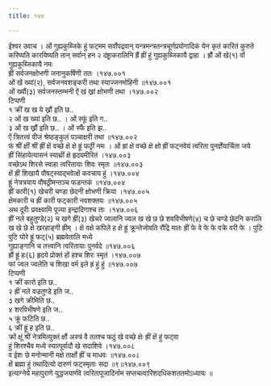 ```yaml
---
title: १४७

---
```

ईश्वर उवाच । ओं गुह्यकुब्जिके हुं फट्मम सर्वोपद्रवान् यन्त्रमन्त्रतन्त्रचूर्णप्रयोगादिकं येन कृतं कारितं कुरुते करिष्यति कारयिष्यति तान् सर्वान् हन २ दंष्ट्राकरालिनि ह्रैं ह्रीं हुं गुह्यकुब्जिकायै द्वाहा । ह्रौं ओं खे(१) वों गुह्यकुब्जिकायै नमः  
ह्रीं सर्वजनक्षोभणी जनानुकर्षिणी ततः ।१४७.००१  
ओं खें ख्यां(२), सर्वजनवशङ्करी तथा स्याज्जनमोहिनी ॥१४७.००१  
ओं ख्यौं(३) सर्वजनस्तम्भनी ऐं खं ख्रां क्षोभणी तथा ।१४७.००२  
टिप्पणी  
१ क्रीं ख ख ये ख्रौं इति छ..  
२ ओं ख ख्यां इति छ.. । ओं स्फूं इति ग..  
३ ओं ख ख्रौं इति छ.. । ओं स्फैं इति झ..  
ऐं त्रितत्त्वं वीजं श्रेष्ठङ्कुलं पञ्चाक्षरी तथा ॥१४७.००२  
फं श्रीं क्षीं श्रीं ह्रीं क्षें वच्छे क्षे क्षे ह्रूं फठ्रीं नमः । ओं ह्रां क्षे वच्छे क्षे क्षो ह्रीं फट्नवेयं त्वरिता पुनर्ज्ञेयार्चिता जये  
ह्रीं सिंहायेत्यासनं स्याथ्रीं क्षे हृदयमीरितं ।१४७.००३  
वच्छेऽथ शिरसे स्वाहा त्वरितायाः शिवः स्मृतः ॥१४७.००३  
क्षें ह्रीं शिखायै वौषट्स्याद्भवेत्क्षें कवचाय हुं ।१४७.००४  
ह्रूं नेत्रत्रयाय वौषठ्रीमन्तञ्च फडन्तकं ॥१४७.००४  
ह्रीं कारी(१) खेचरी चण्डा छेदनी क्षोभणी क्रिया ।१४७.००५  
क्षेमकारी च ह्रीं कारी फट्कारी नवशक्तयः ॥१४७.००५  
अथ दूरीः प्रवक्ष्यामि पूज्या इन्द्रादिगाश्च ताः ।१४७.००६  
ह्रीं नले बहुतुण्डे(२) च खगे ह्रीं(३) खेचरे ज्वलानि ज्वल ख खे छ छे शवविभीषणे(४) च छे चण्डे छेदनि करालि ख खे छे क्षे खरहाङ्गी ह्रीम् । क्षे वक्षे कपिले ह क्षे ह्रूं क्रून्तेजोवति रौद्रि मातः ह्रीं फे वे फे फे वक्रे वरी फे । पुटि पुटि घोरे ह्रूं फट्(५) ब्रह्मवेतालि मध्ये  
गुह्याङ्गानि च तत्त्वानि त्वरितायाः पुनर्वदे ॥१४७.००६  
ह्रौं ह्रूं हः(६) हृदये प्रोक्तं हों हश्च शिरः स्मृतं ।१४७.००७  
फां ज्वल ज्वलेति च शिखा वर्म इले ह्रं हुं हुं ॥१४७.००७  
टिप्पणी  
१ क्रीं कारो इति छ..  
२ ह्रीं नले वज्रतुण्डे इति ज..  
३ खगे क्रीमिति छ..  
४ शरविभीषणे इति ज..  
५ क्रूं फटिति छ..  
६ क्रीं ह्रूं ह इति छ..  
क्रों क्षूं श्रीं नेत्रमित्युक्तं क्षौं अस्त्रं वै ततश्च फठुं खे वच्छे क्षेः ह्रीं क्षें हुं फट्वा  
हुं शिरश्चैव मध्ये स्यात्पूर्वादौ खे सदाशिवे ।१४७.००८  
व ईशः छे मनोन्मानी मक्षे तार्क्षो ह्रीं च माधवः ॥१४७.००८  
क्षें ब्रह्मा हुं तथादित्यो दारुणं फट्स्मृताः सदा ॥९॥१४७.००९  
इत्याग्नेये महापुराणे युद्धजयार्णवे त्वरितापूजादिर्नाम सप्तचत्वारिंशदधिकशततमोऽध्यायः ॥